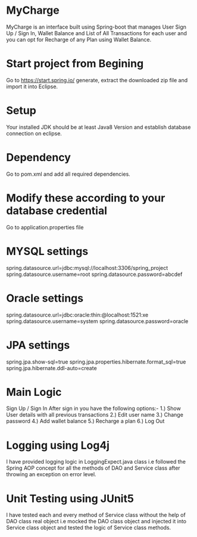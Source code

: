 # MyCharge
MyCharge is an interface built using Spring-boot that manages User Sign Up / Sign In, Wallet Balance and List of All Transactions for each user and you can opt for Recharge of any Plan using Wallet Balance. 

# Start project from Begining
Go to https://start.spring.io/  generate, extract the downloaded zip file and import it into Eclipse.

# Setup
Your installed JDK should be at least Java8 Version and establish database connection on eclipse.

# Dependency
Go to pom.xml and add all required dependencies.

# Modify these according to your database credential
Go to application.properties file
# MYSQL settings
spring.datasource.url=jdbc:mysql://localhost:3306/spring_project
spring.datasource.username=root
spring.datasource.password=abcdef
# Oracle settings
spring.datasource.url=jdbc:oracle:thin:@localhost:1521:xe
spring.datasource.username=system
spring.datasource.password=oracle
# JPA settings
spring.jpa.show-sql=true
spring.jpa.properties.hibernate.format_sql=true
spring.jpa.hibernate.ddl-auto=create

# Main Logic
Sign Up / Sign In
After sign in you have the following options:- 
1.) Show User details with all previous transactions 
2.) Edit user name 
3.) Change password 
4.) Add wallet balance 
5.) Recharge a plan 
6.) Log Out

# Logging using Log4j
I have provided logging logic in LoggingExpect.java class i.e followed the Spring AOP concept for all the methods of DAO and Service class after throwing an exception on error level.

# Unit Testing using JUnit5
I have tested each and every method of Service class without the help of DAO class real object i.e mocked the DAO class object and injected it into Service class object and tested the logic of Service class methods.


